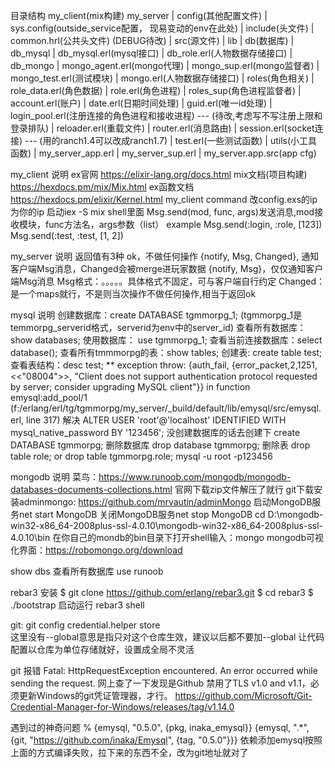 目录结构
  my_client(mix构建)
  my_server | config(其他配置文件) | sys.config(outside_service配置， 现易变动的env在此处)
            | include(头文件) | common.hrl(公共头文件) (DEBUG待改)
            | src(源文件) | lib | db(数据库) | db_mysql
                                                      | db_mysql.erl(mysql接口)
                                                      | db_role.erl(人物数据存储接口)
                                            | db_mongo
                                                      | mongo_agent.erl(mongo代理)
                                                      | mongo_sup.erl(mongo监督者)
                                                      | mongo_test.erl(测试模块)
                                                      | mongo.erl(人物数据存储接口)
                                | roles(角色相关) | role_data.erl(角色数据)
                                                  | role.erl(角色进程)
                                                  | roles_sup(角色进程监督者)
                                | account.erl(账户)
                                | date.erl(日期时间处理)
                                | guid.erl(唯一id处理)
                                | login_pool.erl(注册连接的角色进程和接收进程) --- (待改,考虑写不写注册上限和登录排队)
                                | reloader.erl(重载文件)
                                | router.erl(消息路由)
                                | session.erl(socket连接) --- (用的ranch1.4可以改成ranch1.7)
                                | test.erl(一些测试函数)
                                | utils(小工具函数)
                          | my_server_app.erl
                          | my_server_sup.erl
                          | my_server.app.src(app cfg)



my_client 说明
ex官网 https://elixir-lang.org/docs.html
mix文档(项目构建) https://hexdocs.pm/mix/Mix.html
ex函数文档 https://hexdocs.pm/elixir/Kernel.html
my_client command
改config.exs的ip为你的ip
启动iex -S mix
shell里面
  Msg.send(mod, func, args)发送消息,mod接收模块，func方法名，args参数（list）
example
  Msg.send(:login, :role, [123])
  Msg.send(:test, :test, [1, 2]) 

my_server 说明
返回值有3种
  ok，不做任何操作
  {notify, Msg, Changed}, 通知客户端Msg消息，Changed会被merge进玩家数据
  {notify, Msg}，仅仅通知客户端Msg消息
  Msg格式：。。。。。具体格式不固定，可与客户端自行约定
  Changed：是一个maps就行，不是则当次操作不做任何操作,相当于返回ok


mysql 说明
  创建数据库：create DATABASE tgmmorpg_1; (tgmmorpg_1是temmorpg_serverid格式，serverid为env中的server_id)
  查看所有数据库：show databases;
  使用数据库： use tgmmorpg_1;
  查看当前连接数据库：select database();
  查看所有tmmmorpg的表：show tables;
  创建表: create table test;
  查看表结构：desc test;
  ** exception throw: {auth_fail,
                        {error_packet,2,1251,<<"08004">>,
                            "Client does not support authentication protocol requested by server; consider upgrading MySQL client"}}
     in function  emysql:add_pool/1 (f:/erlang/erl/tg/tgmmorpg/my_server/_build/default/lib/emysql/src/emysql.erl, line 317)
  解决 ALTER USER 'root'@'localhost' IDENTIFIED WITH mysql_native_password BY '123456';
  没创建数据库的话去创建下 create DATABASE tgmmorpg;
  删除数据库 drop database tgmmorpg;
  删除表 drop table role;
  or     drop table tgmmorpg.role;
  mysql -u root -p123456

mongodb 说明
  菜鸟：https://www.runoob.com/mongodb/mongodb-databases-documents-collections.html 官网下载zip文件解压了就行
  git下载安装adminmongo: https://github.com/mrvautin/adminMongo
  启动MongoDB服务net start MongoDB
  关闭MongoDB服务net stop MongoDB
  cd D:\mongodb-win32-x86_64-2008plus-ssl-4.0.10\mongodb-win32-x86_64-2008plus-ssl-4.0.10\bin
  在你自己的mondb的bin目录下打开shell输入：mongo
  mongodb可视化界面：https://robomongo.org/download

  show dbs 查看所有数据库
  use runoob

rebar3
  安装 $ git clone https://github.com/erlang/rebar3.git
  $ cd rebar3
  $ ./bootstrap
  启动运行 rebar3 shell

git:
  git config  credential.helper store                                             
  这里没有--global意思是指只对这个仓库生效，建议以后都不要加--global
  让代码配置以仓库为单位存储就好，设置成全局不灵活

  git 报错
  Fatal: HttpRequestException encountered. An error occurred while sending the request.
  网上查了一下发现是Github 禁用了TLS v1.0 and v1.1，必须更新Windows的git凭证管理器，才行。 
  https://github.com/Microsoft/Git-Credential-Manager-for-Windows/releases/tag/v1.14.0


遇到过的神奇问题
  % {emysql, "0.5.0", {pkg, inaka_emysql}}
  {emysql, ".*", {git, "https://github.com/inaka/Emysql", {tag, "0.5.0"}}}
  依赖添加emysql按照上面的方式编译失败，拉下来的东西不全，改为git地址就对了

